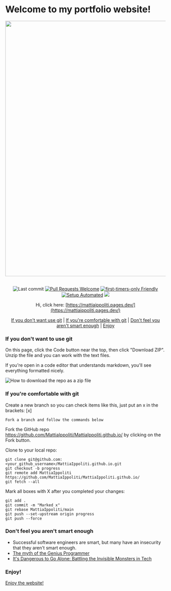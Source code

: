 # Welcome to my portfolio website!
<div align="center">
<picture>
  <img width=800 src="https://cdn.ciaobang.com/image/work/github.png"/>
</picture>
</div>  &nbsp;

<div align="center">

![Last commit](https://img.shields.io/github/last-commit/ciaobang/site)
[![Pull Requests Welcome](https://img.shields.io/badge/PRs-welcome-brightgreen.svg?style=flat)](http://makeapullrequest.com)
[![first-timers-only Friendly](https://img.shields.io/badge/first--timers--only-friendly-blue.svg)](http://www.firsttimersonly.com/)
[![Setup Automated](https://img.shields.io/badge/setup-automated-blue?logo=gitpod)](https://gitpod.io/from-referrer/)
![](https://img.shields.io/github/stars/ciaobang/site)

</div>

<div align="center">
  
Hi, click here: [https://mattiaippoliti.pages.dev/](https://mattiaippoliti.pages.dev/)

</div>

<div align="center">

[If you don't want use git](#if-you-don-t-want-use-git)  | [If you're comfortable with git](#if-you-re-confortable-with-git) | [Don't feel you aren't smart enough](#don-t-feel-you-aren-t-smart-enough) | [Enjoy](#enjoy)

</div>

### If you don't want to use git

On this page, click the Code button near the top, then click "Download ZIP". Unzip the file and you can work with the text files.

If you're open in a code editor that understands markdown, you'll see everything formatted nicely.

![How to download the repo as a zip file](https://mattiaippolitiwebsite.s3.amazonaws.com/clone.jpg)

### If you're comfortable with git

Create a new branch so you can check items like this, just put an x in the brackets: [x]

    Fork a branch and follow the commands below

Fork the GitHub repo https://github.com/MattiaIppoliti/MattiaIppoliti.github.io/ by clicking on the Fork button.

Clone to your local repo:

    git clone git@github.com:<your_github_username>/MattiaIppoliti.github.io.git
    git checkout -b progress
    git remote add MattiaIppoliti https://github.com/MattiaIppoliti/MattiaIppoliti.github.io/
    git fetch --all

Mark all boxes with X after you completed your changes:

    git add .
    git commit -m "Marked x"
    git rebase MattiaIppoliti/main
    git push --set-upstream origin progress
    git push --force

### Don't feel you aren't smart enough

- Successful software engineers are smart, but many have an insecurity that they aren't smart enough.
- [The myth of the Genius Programmer](https://www.youtube.com/watch?v=0SARbwvhupQ)
- [It's Dangerous to Go Alone: Battling the Invisible Monsters in Tech](https://www.youtube.com/watch?v=1i8ylq4j_EY)

### Enjoy!

[Enjoy the website!](https://mattiaippoliti.pages.dev/) 
